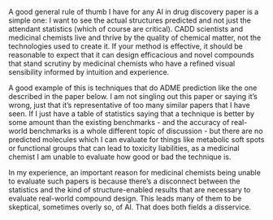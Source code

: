 A good general rule of thumb I have for any AI in drug discovery paper is a simple one: I want to see the actual structures predicted and not just the attendant statistics (which of course are critical). CADD scientists and medicinal chemists live and thrive by the quality of chemical matter, not the technologies used to create it. If your method is effective, it should be reasonable to expect that it can design efficacious and novel compounds that stand scrutiny by medicinal chemists who have a refined visual sensibility informed by intuition and experience.

A good example of this is techniques that do ADME prediction like the one described in the paper below. I am not singling out this paper or saying it’s wrong, just that it’s representative of too many similar papers that I have seen. If I just have a table of statistics saying that a technique is better by some amount than the existing benchmarks - and the accuracy of real-world benchmarks is a whole different topic of discussion - but there are no predicted molecules which I can evaluate for things like metabolic soft spots or functional groups that can lead to toxicity liabilities, as a medicinal chemist I am unable to evaluate how good or bad the technique is. 

In my experience, an important reason for medicinal chemists being unable to evaluate such papers is because there’s a disconnect between the statistics and the kind of structure-enabled results that are necessary to evaluate real-world compound design. This leads many of them to be skeptical, sometimes overly so, of AI. That does both fields a disservice.


